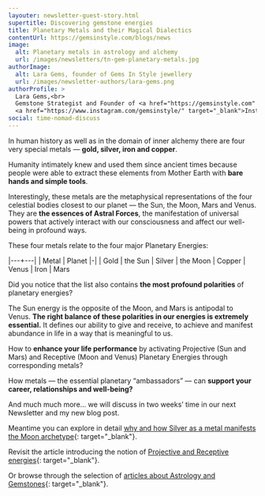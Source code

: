 ```yaml
---
layouter: newsletter-guest-story.html
supertitle: Discovering gemstone energies
title: Planetary Metals and their Magical Dialectics
contentUrl: https://gemsinstyle.com/blogs/news
image:
  alt: Planetary metals in astrology and alchemy
  url: /images/newsletters/tn-gem-planetary-metals.jpg
authorImage:
  alt: Lara Gems, founder of Gems In Style jewellery
  url: /images/newsletter-authors/lara-gems.png
authorProfile: >
  Lara Gems,<br>
  Gemstone Strategist and Founder of <a href="https://gemsinstyle.com" target="_blank">Gems In Style Jewellery</a><br>
  <a href="https://www.instagram.com/gemsinstyle/" target="_blank">Instagram</a> &bull; <a href="https://www.facebook.com/gemsinstyle/" target="_blank">Facebook</a>
social: time-nomad-discuss
---
```


In human history as well as in the domain of inner alchemy there are four very special metals — **gold, silver, iron and copper**.

Humanity intimately knew and used them since ancient times because people were able to extract these elements from Mother Earth with **bare hands and simple tools**.

Interestingly, these metals are the metaphysical representations of the four celestial bodies closest to our planet — the Sun, the Moon, Mars and Venus. They are **the essences of Astral Forces**, the manifestation of universal powers that actively interact with our consciousness and affect our well-being in profound ways.

These four metals relate to the four major Planetary Energies:

|---+---|
| Metal | Planet
|-|
| Gold | the Sun
| Silver | the Moon
| Copper | Venus
| Iron | Mars

Did you notice that the list also contains **the most profound polarities** of planetary energies? 

The Sun energy is the opposite of the Moon, and Mars is antipodal to Venus. **The right balance of these polarities in our energies is extremely essential.** It defines our ability to give and receive, to achieve and manifest abundance in life in a way that is meaningful to us.

How to **enhance your life performance** by activating Projective (Sun and Mars) and Receptive (Moon and Venus) Planetary Energies through corresponding metals?

How metals — the essential planetary “ambassadors” — can **support your career, relationships and well-being?**

And much much more… we will discuss in two weeks’ time in our next Newsletter and my new blog post.

Meantime you can explore in detail [why and how Silver as a metal manifests the Moon archetype](https://gemsinstyle.com/blogs/news/silver-and-the-moon){: target="_blank"}.

Revisit the article introducing the notion of [Projective and Receptive energies](https://gemsinstyle.com/blogs/news/duality-that-creates-wholeness-magic-of-receptive-and-projective-gemstones){: target="_blank"}.

Or browse through the selection of [articles about Astrology and Gemstones](https://gemsinstyle.com/blogs/news/tagged/astrology){: target="_blank"}.


